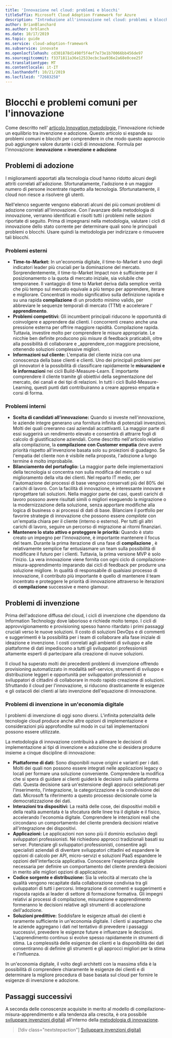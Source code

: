```yaml
---
title: 'Innovazione nel cloud: problemi e blocchi'
titleSuffix: Microsoft Cloud Adoption Framework for Azure
description: "Introduzione all'innovazione nel cloud: problemi e blocchi"
author: BrianBlanchard
ms.author: brblanch
ms.date: 10/17/2019
ms.topic: guide
ms.service: cloud-adoption-framework
ms.subservice: innovate
ms.openlocfilehash: cd301878d1498f5f4ef7e73e1b70066bb456de97
ms.sourcegitcommit: f3371811a36e12533ecbc3aa936e2a68e0cee25f
ms.translationtype: MT
ms.contentlocale: it-IT
ms.lasthandoff: 10/21/2019
ms.locfileid: "72683258"
---
```

# <a name="common-blockers-and-challenges-to-innovation"></a>Blocchi e problemi comuni per l'innovazione

Come descritto nell' [articolo Innovation metodologie](./index.md), l'innovazione richiede un equilibrio tra invenzione e adozione. Questo articolo si espande su problemi comuni e blocchi per comprendere in che modo questo approccio può aggiungere valore durante i cicli di innovazione. Formula per l'innovazione: **innovazione = invenzione e adozione**

## <a name="adoption-challenges"></a>Problemi di adozione

I miglioramenti apportati alla tecnologia cloud hanno ridotto alcuni degli attriti correlati all'adozione.
Sfortunatamente, l'adozione è un maggior numero di persone incentrate rispetto alla tecnologia. Sfortunatamente, il cloud non riesce a risolvere gli utenti.

Nell'elenco seguente vengono elaborati alcuni dei più comuni problemi di adozione correlati all'innovazione. Con l'avanzare della metodologia di innovazione, verranno identificati e risolti tutti i problemi nelle sezioni riportate di seguito. Prima di impegnarsi nella metodologia, valutare i cicli di innovazione dello stato corrente per determinare quali sono le principali problemi o blocchi. Usare quindi la metodologia per indirizzare o rimuovere tali blocchi.

### <a name="external-challenges"></a>Problemi esterni

- **Time-to-Market:** In un'economia digitale, il time-to-Market è uno degli indicatori leader più cruciali per la dominazione del mercato. Sorprendentemente, il time-to-Market Impact non è sufficiente per il posizionamento o la quota di mercato iniziale, sia volubile che temporanee. Il vantaggio di time to Market deriva dalla semplice verità che più tempo sul mercato equivale a più tempo per apprendere, iterare e migliorare. Concentrati in modo significativo sulla definizione rapida e su una rapida **compilazione** di un prodotto minimo valido, per abbreviare le sequenze temporali di mercato (TTM) e accelerare l' **apprendimento**.
- **Problemi competitivi:** Gli incumbent principali riducono le opportunità di coinvolgere e apprendere dai clienti. I concorrenti creano anche una pressione esterna per offrire maggiore rapidità. Compilazione rapida. Tuttavia, investire molto per comprendere le misure appropriate. Le nicchie ben definite producono più _misure_ di feedback praticabili, oltre alla possibilità di collaborare e _apprendere_con maggiore precisione, ottenendo soluzioni complessive migliori.
- **Informazioni sul cliente:** L'empatia del cliente inizia con una conoscenza della base clienti e clienti. Uno dei principali problemi per gli innovatori è la possibilità di classificare rapidamente le **misurazioni e le informazioni** nei cicli Build-Measure-Learn. È importante comprendere il cliente tramite gli obiettivi della segmentazione del mercato, dei canali e dei tipi di relazioni. In tutti i cicli Build-Measure-Learning, questi punti dati contribuiranno a creare appreso empatia e corsi di forma.

### <a name="internal-challenges"></a>Problemi interni

- **Scelta di candidati all'innovazione:** Quando si investe nell'innovazione, le aziende integre generano una fornitura infinita di potenziali invenzioni. Molti dei quali creeranno casi aziendali accattivanti. La maggior parte di essi suggerirà un rendimento elevato e consentirà di attrarre fogli di calcolo di giustificazione aziendali. Come descritto nell'articolo relativo alla compilazione, la **compilazione con Customer empatia** deve avere priorità rispetto all'invenzione basata solo su proiezioni di guadagno. Se l'empatia del cliente non è visibile nella proposta, l'adozione a lungo termine è molto improbabile.
- **Bilanciamento del portafoglio:** La maggior parte delle implementazioni della tecnologia si concentra non sulla modifica del mercato o sul miglioramento della vita dei clienti. Nel reparto IT medio, per l'automazione dei processi di base vengono conservati più del 80% dei carichi di lavoro. Con la facilità di innovazione, è interessante innovare e riprogettare tali soluzioni. Nella maggior parte dei casi, questi carichi di lavoro possono avere risultati simili o migliori eseguendo la migrazione o la modernizzazione della soluzione, senza apportare modifiche alla logica di business o ai processi di dati di base. Bilanciare il portfolio per favorire strategie di innovazione che possono essere _compilate_ con un'empatia chiara per il cliente (interno o esterno). Per tutti gli altri carichi di lavoro, seguire un percorso di migrazione ai ritorni finanziari.
- **Mantenere lo stato attivo e proteggere le priorità:** Quando è stato creato un impegno per l'innovazione, è importante mantenere il focus del team. Durante la prima iterazione di una fase di **compilazione** , è relativamente semplice far entusiasmare un team sulla possibilità di modificare il futuro per i clienti. Tuttavia, la prima versione MVP è solo l'inizio. La vera innovazione viene fornita con ogni ciclo di compilazione-misura-apprendimento imparando dai cicli di feedback per produrre una soluzione migliore. In qualità di responsabile di qualsiasi processo di innovazione, il contributo più importante è quello di mantenere il team incentrato e proteggere le priorità di innovazione attraverso le iterazioni di **compilazione** successive e meno glamour.

## <a name="invention-challenges"></a>Problemi di invenzione

Prima dell'adozione diffusa del cloud, i cicli di invenzione che dipendono da Information Technology dove laborioso e richiede molto tempo. I cicli di approvvigionamento e provisioning spesso hanno ritardato i primi passaggi cruciali verso le nuove soluzioni. Il costo di soluzioni DevOps e di commenti e suggerimenti è la possibilità per i team di collaborare alla fase iniziale di ideazione e invenzione. I costi correlati agli ambienti di sviluppo e alle piattaforme di dati impediscono a tutti gli sviluppatori professionisti altamente esperti di partecipare alla creazione di nuove soluzioni.

Il cloud ha superato molti dei precedenti problemi di invenzione offrendo provisioning automatizzato in modalità self-service, strumenti di sviluppo e distribuzione leggeri e opportunità per sviluppatori professionisti e sviluppatori di cittadini di collaborare in modo rapido creazione di soluzioni. Sfruttando il cloud per l'innovazione, si riducono drasticamente le esigenze e gli ostacoli dei clienti al lato invenzione dell'equazione di innovazione.

### <a name="invention-challenges-in-a-digital-economy"></a>Problemi di invenzione in un'economia digitale

I problemi di invenzione di oggi sono diversi. L'infinita potenzialità delle tecnologie cloud produce anche altre opzioni di implementazione e considerazioni più approfondite sul modo in cui tali implementazioni possono essere utilizzate.

La metodologia di innovazione contribuirà a allineare le decisioni di implementazione ai tipi di invenzione e adozione che si desidera produrre insieme a cinque discipline di innovazione:

- **Piattaforme di dati:** Sono disponibili nuove origini e varianti per i dati. Molti dei quali non possono essere integrati nelle applicazioni legacy o locali per formare una soluzione conveniente. Comprendere la modifica che si spera di guidare ai clienti guiderà le decisioni sulla piattaforma dati. Questa decisione sarà un'estensione degli approcci selezionati per l'inserimento, l'integrazione, la categorizzazione e la condivisione dei dati. Microsoft fa riferimento a questo processo decisionale come la democratizzazione dei dati.
- **Interazioni tra dispositivi:** La realtà delle cose, dei dispositivi mobili e della realtà aumentata è la sfocatura delle linee tra il digitale e il fisico, accelerando l'economia digitale. Comprendere le interazioni reali che circondano un comportamento del cliente prenderà decisioni relative all'integrazione dei dispositivi.
- **Applicazioni:** Le applicazioni non sono più il dominio esclusivo degli sviluppatori professionisti. Né richiedono approcci tradizionali basati su server. Potenziare gli sviluppatori professionisti, consentire agli specialisti aziendali di diventare sviluppatori cittadini ed espandere le opzioni di calcolo per API, micro-servizi e soluzioni PaaS espandere le opzioni dell'interfaccia applicativa. Conoscere l'esperienza digitale necessaria per definire un comportamento del cliente prenderà decisioni in merito alle migliori opzioni di applicazione.
- **Codice sorgente e distribuzione:** Sia la velocità al mercato che la qualità vengono recapitate dalla collaborazione condivisa tra gli sviluppatori di tutti i percorsi. Integrazione di commenti e suggerimenti e risposta rapida ai leader di settore di formazione formativa. Gli impegni relativi ai processi di compilazione, misurazione e apprendimento formeranno le decisioni relative agli strumenti di accelerazione dell'adozione.
- **Soluzioni predittive:** Soddisfare le esigenze attuali dei clienti è raramente sufficiente in un'economia digitale. I clienti si aspettano che le aziende aggregano i dati nel tentativo di prevedere i passaggi successivi, prevedere le esigenze future e influenzare le decisioni. L'apprendimento continuo si evolve spesso rapidamente in strumenti di stima. La complessità delle esigenze dei clienti e la disponibilità dei dati consentiranno di definire gli strumenti e gli approcci migliori per la stima e l'influenza.

In un'economia digitale, il volto degli architetti con la massima sfida è la possibilità di comprendere chiaramente le esigenze dei clienti e di determinare la migliore procedura di base basata sul cloud per fornire le esigenze di invenzione e adozione.

## <a name="next-steps"></a>Passaggi successivi

A seconda delle conoscenze acquisite in merito al modello di compilazione-misura-apprendimento e alla tendenza alla crescita, è ora possibile [sviluppare invenzioni digitali](./invention.md) all'interno della [metodologia di innovazione](./index.md).

> [!div class="nextstepaction"]
> [Sviluppare invenzioni digitali](./invention.md)
